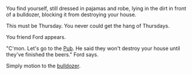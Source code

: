 You find yourself, still dressed in pajamas and robe, lying in the dirt in
front of a bulldozer, blocking it from destroying your house.

This must be Thursday. You never could get the hang of Thursdays.

You friend Ford appears.

"C'mon. Let's go to the [Pub](./ford-prefect/ford-prefect.md). He said they
won't destroy your house until they've finished the beers." Ford says.

Simply motion to the [bulldozer](../../marshmallow.md).
